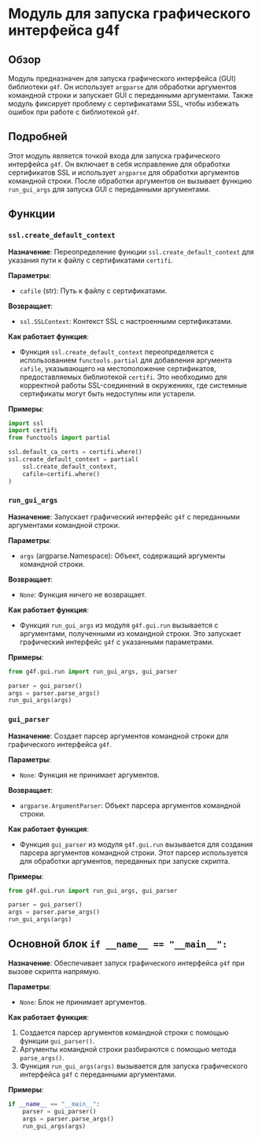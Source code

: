 # Модуль для запуска графического интерфейса g4f

## Обзор

Модуль предназначен для запуска графического интерфейса (GUI) библиотеки `g4f`. Он использует `argparse` для обработки аргументов командной строки и запускает GUI с переданными аргументами. Также модуль фиксирует проблему с сертификатами SSL, чтобы избежать ошибок при работе с библиотекой `g4f`.

## Подробней

Этот модуль является точкой входа для запуска графического интерфейса `g4f`. Он включает в себя исправление для обработки сертификатов SSL и использует `argparse` для обработки аргументов командной строки. После обработки аргументов он вызывает функцию `run_gui_args` для запуска GUI с переданными аргументами.

## Функции

### `ssl.create_default_context`

**Назначение**: Переопределение функции `ssl.create_default_context` для указания пути к файлу с сертификатами `certifi`.

**Параметры**:
- `cafile` (str): Путь к файлу с сертификатами.

**Возвращает**:
- `ssl.SSLContext`: Контекст SSL с настроенными сертификатами.

**Как работает функция**:
- Функция `ssl.create_default_context` переопределяется с использованием `functools.partial` для добавления аргумента `cafile`, указывающего на местоположение сертификатов, предоставляемых библиотекой `certifi`. Это необходимо для корректной работы SSL-соединений в окружениях, где системные сертификаты могут быть недоступны или устарели.

**Примеры**:
```python
import ssl
import certifi
from functools import partial

ssl.default_ca_certs = certifi.where()
ssl.create_default_context = partial(
    ssl.create_default_context,
    cafile=certifi.where()
)
```

### `run_gui_args`

**Назначение**: Запускает графический интерфейс `g4f` с переданными аргументами командной строки.

**Параметры**:
- `args` (argparse.Namespace): Объект, содержащий аргументы командной строки.

**Возвращает**:
- `None`: Функция ничего не возвращает.

**Как работает функция**:
- Функция `run_gui_args` из модуля `g4f.gui.run` вызывается с аргументами, полученными из командной строки. Это запускает графический интерфейс `g4f` с указанными параметрами.

**Примеры**:
```python
from g4f.gui.run import run_gui_args, gui_parser

parser = gui_parser()
args = parser.parse_args()
run_gui_args(args)
```

### `gui_parser`

**Назначение**: Создает парсер аргументов командной строки для графического интерфейса `g4f`.

**Параметры**:
- `None`: Функция не принимает аргументов.

**Возвращает**:
- `argparse.ArgumentParser`: Объект парсера аргументов командной строки.

**Как работает функция**:
- Функция `gui_parser` из модуля `g4f.gui.run` вызывается для создания парсера аргументов командной строки. Этот парсер используется для обработки аргументов, переданных при запуске скрипта.

**Примеры**:
```python
from g4f.gui.run import run_gui_args, gui_parser

parser = gui_parser()
args = parser.parse_args()
run_gui_args(args)
```

## Основной блок `if __name__ == "__main__":`

**Назначение**: Обеспечивает запуск графического интерфейса `g4f` при вызове скрипта напрямую.

**Параметры**:
- `None`: Блок не принимает аргументов.

**Как работает функция**:
1. Создается парсер аргументов командной строки с помощью функции `gui_parser()`.
2. Аргументы командной строки разбираются с помощью метода `parse_args()`.
3. Функция `run_gui_args(args)` вызывается для запуска графического интерфейса `g4f` с переданными аргументами.

**Примеры**:
```python
if __name__ == "__main__":
    parser = gui_parser()
    args = parser.parse_args()
    run_gui_args(args)